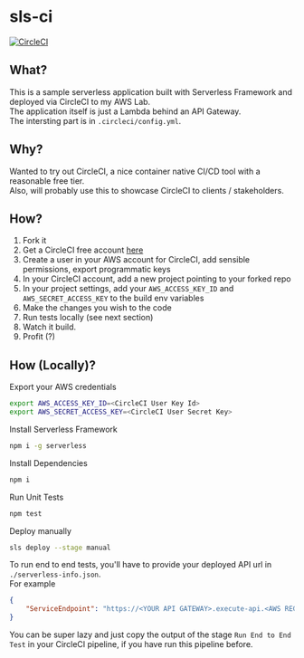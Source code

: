 # sls-ci
[![CircleCI](https://circleci.com/gh/giusedroid/sls-ci.svg?style=svg)](https://circleci.com/gh/giusedroid/sls-ci)  

## What?
This is a sample serverless application built with Serverless Framework and deployed via CircleCI to my AWS Lab.  
The application itself is just a Lambda behind an API Gateway.  
The intersting part is in `.circleci/config.yml`.  

## Why?
Wanted to try out CircleCI, a nice container native CI/CD tool with a reasonable free tier.  
Also, will probably use this to showcase CircleCI to clients / stakeholders.  

## How?
1. Fork it
2. Get a CircleCI free account [here](https://circleci.com)
3. Create a user in your AWS account for CircleCI, add sensible permissions, export programmatic keys
4. In your CircleCI account, add a new project pointing to your forked repo
5. In your project settings, add your `AWS_ACCESS_KEY_ID` and `AWS_SECRET_ACCESS_KEY` to the build env variables
6. Make the changes you wish to the code
7. Run tests locally (see next section)
8. Watch it build.
9. Profit (?)

## How (Locally)?
Export your AWS credentials
```bash
export AWS_ACCESS_KEY_ID=<CircleCI User Key Id>
export AWS_SECRET_ACCESS_KEY=<CircleCI User Secret Key>
```
Install Serverless Framework
```bash
npm i -g serverless
```
Install Dependencies
```bash
npm i
```
Run Unit Tests
```bash
npm test
```
Deploy manually
```bash
sls deploy --stage manual
```
To run end to end tests, you'll have to provide your deployed API url in `./serverless-info.json`.  
For example
```json
{
    "ServiceEndpoint": "https://<YOUR API GATEWAY>.execute-api.<AWS REGION>.amazonaws.com/<YOUR STAGE>"
}
```
You can be super lazy and just copy the output of the stage `Run End to End Test` in your CircleCI pipeline, if you have run this pipeline before.